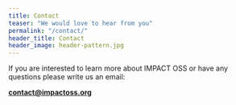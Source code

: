 ```yaml
---
title: Contact
teaser: "We would love to hear from you"
permalink: "/contact/"
header_title: Contact
header_image: header-pattern.jpg
---
```


If you are interested to learn more about IMPACT OSS or have any questions please write us an email:

**[contact@impactoss.org](mailto:contact@impactoss.org)**

